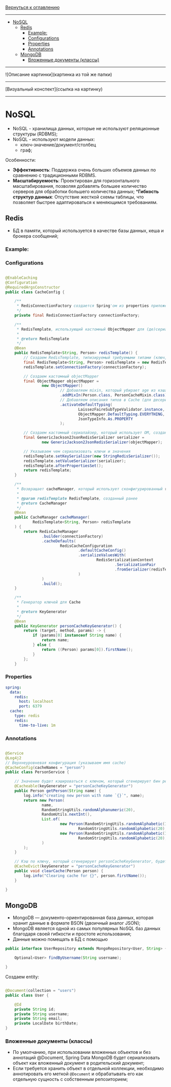 [Вернуться к оглавлению](https://github.com/engine-it-in/different-level-task/blob/main/README.md)
***
* [NoSQL](#nosql)
  * [Redis](#redis)
    * [Example:](#example-)
    * [Configurations](#configurations)
    * [Properties](#properties)
    * [Annotations](#annotations)
  * [MongoDB](#mongodb)
    * [Вложенные документы (классы)](#вложенные-документы--классы-)
***
![Описание картинки](картинка из той же папки)
***
[Визуальный конспект](ссылка на картинку)
***

# NoSQL

* NoSQL - хранилища данных, которые не используют реляционные структуры (RDBMS);
* NoSQL - используют модели данных: 
  * ключ-значение/документ/столбец 
  * граф;

Особенности:

* **Эффективность**: Поддержка очень больших объемов данных по сравнению с традиционными RDBMS.
* **Масштабируемость**: Проектирован для горизонтального масштабирования, позволяя добавлять большее количество серверов
  для обработки большего количества данных;
***Гибкость структур данных**: Отсутствие жесткой схемы таблицы, что позволяет быстрее адаптироваться к меняющимся
  требованиям.

## Redis

* БД в памяти, который используется в качестве базы данных, кеша и брокера сообщений;

### Example:

### Configurations

```java

@EnableCaching
@Configuration
@RequiredArgsConstructor
public class CacheConfig {

    /**
     * RedisConnectionFactory создается Spring'ом из properties приложения
     */
    private final RedisConnectionFactory connectionFactory;

    /**
     * RedisTemplate, использующий кастомный ObjectMapper для (де)сериализации
     *
     * @return RedisTemplate
     */
    @Bean
    public RedisTemplate<String, Person> redisTemplate() {
        // Создаем RedisTemplate, типизируемый требуемыми типами (ключ, значение)
        final RedisTemplate<String, Person> redisTemplate = new RedisTemplate<>();
        redisTemplate.setConnectionFactory(connectionFactory);

        // Создаем кастомный objectMapper
        final ObjectMapper objectMapper =
                new ObjectMapper()
                        // Добавляем mixin, который убирает age из кэша
                        .addMixIn(Person.class, PersonCacheMixin.class)
                        // Добавляем описания типов в Cache (для десериализации)
                        .activateDefaultTyping(
                                LaissezFaireSubTypeValidator.instance,
                                ObjectMapper.DefaultTyping.EVERYTHING,
                                JsonTypeInfo.As.PROPERTY
                        );

        // Создаем кастомный сериалайзер, который использует OM, созданный выше
        final GenericJackson2JsonRedisSerializer serializer =
                new GenericJackson2JsonRedisSerializer(objectMapper);

        // Указываем чем сериализовать ключи и значения
        redisTemplate.setKeySerializer(new StringRedisSerializer());
        redisTemplate.setValueSerializer(serializer);
        redisTemplate.afterPropertiesSet();
        return redisTemplate;
    }

    /**
     * Возвращает cacheManager, который использует сконфигурированный redisTemplate для кэширования
     *
     * @param redisTemplate RedisTemplate, созданный ранее
     * @return CacheManager
     */
    @Bean
    public CacheManager cacheManager(
            RedisTemplate<String, Person> redisTemplate
    ) {
        return RedisCacheManager
                .builder(connectionFactory)
                .cacheDefaults(
                        RedisCacheConfiguration
                                .defaultCacheConfig()
                                .serializeValuesWith(
                                        RedisSerializationContext
                                                .SerializationPair
                                                .fromSerializer(redisTemplate.getValueSerializer())
                                )
                )
                .build();
    }

    /**
     * Генератор ключей для Cache
     *
     * @return KeyGenerator
     */
    @Bean
    public KeyGenerator personCacheKeyGenerator() {
        return (target, method, params) -> {
            if (params[0] instanceof String name) {
                return name;
            } else {
                return ((Person) params[0]).firstName();
            }
        };
    }
```

### Properties

```yaml
spring:
  data:
    redis:
      host: localhost
      port: 6379
  cache:
    type: redis
    redis:
      time-to-live: 1m
```

### Annotations

```java

@Service
@Log4j2
// Верхнеуровневая конфигурация (указываем имя cache)
@CacheConfig(cacheNames = "person")
public class PersonService {

    // Значение будет кэшироваться с ключом, который сгенерирует бин personCacheKeyGenerator
    @Cacheable(keyGenerator = "personCacheKeyGenerator")
    public Person getPerson(String name) {
        log.info("creating new person with name `{}`", name);
        return new Person(
                name,
                RandomStringUtils.randomAlphanumeric(20),
                RandomUtils.nextInt(),
                List.of(
                        new Person(RandomStringUtils.randomAlphabetic(10),
                                RandomStringUtils.randomAlphabetic(20), RandomUtils.nextInt()),
                        new Person(RandomStringUtils.randomAlphabetic(10),
                                RandomStringUtils.randomAlphabetic(20), RandomUtils.nextInt())
                )
        );
    }

    // Кэш по ключу, который сгенерирует personCacheKeyGenerator, будет инвалидирован
    @CacheEvict(keyGenerator = "personCacheKeyGenerator")
    public void clearCache(Person person) {
        log.info("Clearing cache for {}", person.firstName());
    }

}
```

## MongoDB

* MongoDB — документо-ориентированная база данных, которая хранит данные в формате BSON (двоичный аналог JSON); 
* MongoDB является одной из самых популярных NoSQL баз данных благодаря своей гибкости и простоте использования;
* Данные можно помещать в БД с помощью

```java
public interface UserRepository extends MongoRepository<User, String> {

    Optional<User> findByUsername(String username);

}
```

Создаем entity:

```java

@Document(collection = "users")
public class User {

    @Id
    private String id;
    private String username;
    private String email;
    private LocalDate birthDate;
}
```

### Вложенные документы (классы)

* По умолчанию, при использовании вложенных объектов и без аннотаций @Document, Spring Data MongoDB будет сериализовать
объект как вложенный документ в родительский документ; 
* Если требуется хранить объект в отдельной коллекции, необходимо
аннотировать его меткой `@Document` и обрабатывать его как отдельную сущность с собственным репозиторием;
